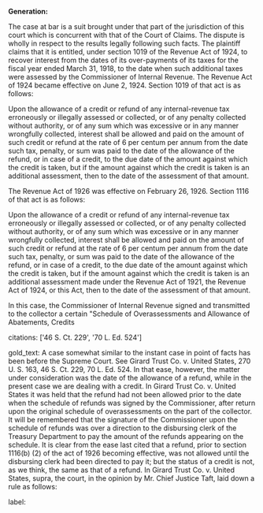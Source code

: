 **Generation:**

 <answer>
The case at bar is a suit brought under that part of the jurisdiction of this court which is concurrent with that of the Court of Claims. The dispute is wholly in respect to the results legally following such facts. The plaintiff claims that it is entitled, under section 1019 of the Revenue Act of 1924, to recover interest from the dates of its over-payments of its taxes for the fiscal year ended March 31, 1918, to the date when such additional taxes were assessed by the Commissioner of Internal Revenue. The Revenue Act of 1924 became effective on June 2, 1924. Section 1019 of that act is as follows:

Upon the allowance of a credit or refund of any internal-revenue tax erroneously or illegally assessed or collected, or of any penalty collected without authority, or of any sum which was excessive or in any manner wrongfully collected, interest shall be allowed and paid on the amount of such credit or refund at the rate of 6 per centum per annum from the date such tax, penalty, or sum was paid to the date of the allowance of the refund, or in case of a credit, to the due date of the amount against which the credit is taken, but if the amount against which the credit is taken is an additional assessment, then to the date of the assessment of that amount.

The Revenue Act of 1926 was effective on February 26, 1926. Section 1116 of that act is as follows:

Upon the allowance of a credit or refund of any internal-revenue tax erroneously or illegally assessed or collected, or of any penalty collected without authority, or of any sum which was excessive or in any manner wrongfully collected, interest shall be allowed and paid on the amount of such credit or refund at the rate of 6 per centum per annum from the date such tax, penalty, or sum was paid to the date of the allowance of the refund, or in case of a credit, to the due date of the amount against which the credit is taken, but if the amount against which the credit is taken is an additional assessment made under the Revenue Act of 1921, the Revenue Act of 1924, or this Act, then to the date of the assessment of that amount.

In this case, the Commissioner of Internal Revenue signed and transmitted to the collector a certain "Schedule of Overassessments and Allowance of Abatements, Credits

citations: ['46 S. Ct. 229', '70 L. Ed. 524']

gold_text: A case somewhat similar to the instant case in point of facts has been before the Supreme Court. See Girard Trust Co. v. United States, 270 U. S. 163, 46 S. Ct. 229, 70 L. Ed. 524. In that ease, however, the matter under consideration was the date of the allowance of a refund, while in the present case we are dealing with a credit. In Girard Trust Co. v. United States it was held that the refund had not been allowed prior to the date when the schedule of refunds was signed by the Commissioner, after return upon the original schedule of overassessments on the part of the collector. It will be remembered that the signature of the Commissioner upon the schedule of refunds was over a direction to the disbursing clerk of the Treasury Department to pay the amount of the refunds appearing on the schedule. It is clear from the ease last cited that a refund, prior to section 1116(b) (2) of the act of 1926 becoming effective, was not allowed until the disbursing clerk had been directed to pay it; but the status of a credit is not, as we think, the same as that of a refund. In Girard Trust Co. v. United States, supra, the court, in the opinion by Mr. Chief Justice Taft, laid down a rule as follows:

label: 